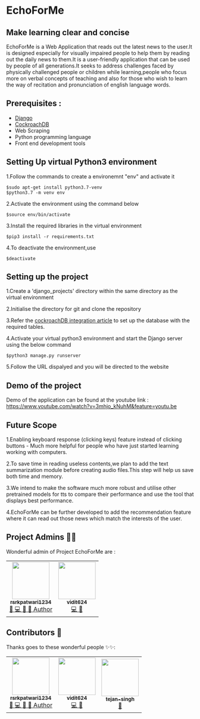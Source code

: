 # EchoForMe
## Make learning clear and concise
EchoForMe is a Web Application that reads out the latest news to the user.It is designed especially for visually impaired people to help them by reading out the daily news to them.It is a user-friendly application that can be used by people of all generations.It seeks to address challenges faced by physically challenged people or children while learning,people who focus more on verbal concepts of teaching and also for those who wish to learn the way of recitation and pronunciation of english language words.

## Prerequisites :
- [Django](https://developer.mozilla.org/en-US/docs/Learn/Server-side/Django/Introduction)
- [CockroachDB](https://www.cockroachlabs.com/docs/stable/build-a-python-app-with-cockroachdb-django.html)
- Web Scraping
- Python programming language
- Front end development tools

## Setting Up virtual Python3 environment
1.Follow the commands to create a environemnt "env" and activate it
```
$sudo apt-get install python3.7-venv
$python3.7 -m venv env
```

2.Activate the environment using the command below
```
$source env/bin/activate
```
3.Install the required libraries in the virtual environment
```
$pip3 install -r requirements.txt
```
4.To deactivate the environment,use
```
$deactivate
```
## Setting up the project
1.Create a 'django_projects' directory within the same directory as the virtual environment

2.Initialise the directory for git and clone the repository

3.Refer the [cockroachDB integration article](https://www.cockroachlabs.com/docs/stable/build-a-python-app-with-cockroachdb-django.html) to set up the database with the required tables.

4.Activate your virtual python3 environment and start the Django server using the below command
```
$python3 manage.py runserver 
```
5.Follow the URL dispalyed and you will be directed to the website

## Demo of the project
Demo of the application can be found at the youtube link : https://www.youtube.com/watch?v=3mhjo_kNuhM&feature=youtu.be 

## Future Scope
1.Enabling keyboard response (clicking keys) feature instead of clicking buttons - Much more helpful for people who have just started learning working with computers.

2.To save time in reading useless contents,we plan to add the text summarization module before creating audio files.This step will help us save both time and memory.

3.We intend to make the software much more robust and utilise other pretrained models for tts to compare their performance and use the tool that displays best performance.

4.EchoForMe can be further developed to add the recommendation feature where it can read out those news which match the interests of the user.

## Project Admins 🌟✨

Wonderful admin of Project EchoForMe are : 
<table>
	<tr>
    <td align="center">
            <a href="https://github.com/rsrkpatwari1234">
              <img src="https://avatars3.githubusercontent.com/u/45709641?v=4" width="100px" alt=""/><br />
              <sub><b>rsrkpatwari1234</b></sub>
            </a><br/>
            <a href="https://github.com/Jayshah6699/datascience-mashup/commits?author=rsrkpatwari1234">    
                👑 💻 👀 💬 Author
            </a>
   </td>
   <td align="center">
            <a href="https://github.com/vidit624">
              <img src="https://avatars0.githubusercontent.com/u/46816287?v=4" width="100px" alt=""/><br />
              <sub><b>vidit624</b></sub>
            </a><br/>
            <a href="https://github.com/Jayshah6699/datascience-mashup/commits?author=vidit624">
                💻 🐛
            </a>
   </td>
  </tr>
</table>


## Contributors 🌟

Thanks goes to these wonderful people ✨✨:
<table>
	<tr>
    <td align="center">
            <a href="https://github.com/rsrkpatwari1234">
              <img src="https://avatars3.githubusercontent.com/u/45709641?v=4" width="100px" alt=""/><br />
              <sub><b>rsrkpatwari1234</b></sub>
            </a><br/>
            <a href="https://github.com/Jayshah6699/datascience-mashup/commits?author=rsrkpatwari1234">    
                👑 💻 👀 💬 Author
            </a>
   </td>
   <td align="center">
            <a href="https://github.com/vidit624">
              <img src="https://avatars0.githubusercontent.com/u/46816287?v=4" width="100px" alt=""/><br />
              <sub><b>vidit624</b></sub>
            </a><br/>
            <a href="https://github.com/Jayshah6699/datascience-mashup/commits?author=vidit624">
                💻 🐛
            </a>
   </td>
   <td align="center">
            <a href="https://github.com/tejan-singh">
              <img src="https://avatars3.githubusercontent.com/u/50990883?v=4" width="100px" alt=""/><br />
              <sub><b>tejan-singh</b></sub>
            </a><br/>
            <a href="https://github.com/Jayshah6699/datascience-mashup/commits?author=tejan-singh">
                📖
            </a>
    </td>
  </tr>
</table>

